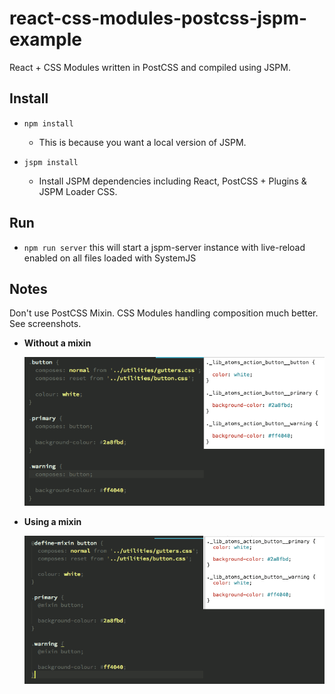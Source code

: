 # react-css-modules-postcss-jspm-example
React + CSS Modules written in PostCSS and compiled using JSPM.

## Install
- `npm install`
  - This is because you want a local version of JSPM.

- `jspm install`
  - Install JSPM dependencies including React, PostCSS + Plugins & JSPM Loader CSS.

## Run
- `npm run server` this will start a jspm-server instance with live-reload enabled on all files loaded with SystemJS

## Notes
Don't use PostCSS Mixin. CSS Modules handling composition much better. See screenshots.

- **Without a mixin**

  ![alt tag](https://raw.githubusercontent.com/adjohnston/react-css-modules-postcss-jspm-example/master/img/without-mixin.gif)

- **Using a mixin**

  ![alt tag](https://raw.githubusercontent.com/adjohnston/react-css-modules-postcss-jspm-example/master/img/with-mixin.gif)
